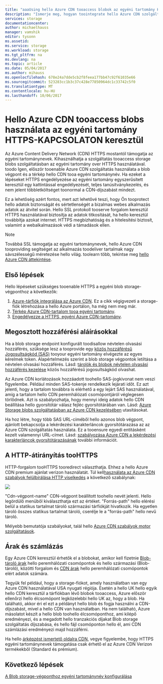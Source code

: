 ```yaml
---
title: "aaaUsing hello Azure CDN tooaccess blobok az egyéni tartomány HTTPS-KAPCSOLATON keresztül"
description: "Ismerje meg, hogyan toointegrate hello Azure CDN szolgáltatás használata a blob storage tooaccess blobok az egyéni tartomány HTTPS-KAPCSOLATON keresztül"
services: storage
documentationcenter: 
author: michaelhauss
manager: vamshik
editor: tysonn
ms.assetid: 
ms.service: storage
ms.workload: storage
ms.tgt_pltfrm: na
ms.devlang: na
ms.topic: article
ms.date: 05/04/2017
ms.author: mihauss
ms.openlocfilehash: 678e24a7dde5cb2f8feea177bb47c92f61035e66
ms.sourcegitcommit: 523283cc1b3c37c428e77850964dc1c33742c5f0
ms.translationtype: MT
ms.contentlocale: hu-HU
ms.lasthandoff: 10/06/2017
---
```

# <a name="using-hello-azure-cdn-tooaccess-blobs-with-custom-domains-over-https"></a>Hello Azure CDN tooaccess blobs használata az egyéni tartomány HTTPS-KAPCSOLATON keresztül

Az Azure Content Delivery Network (CDN) HTTPS mostantól támogatja az egyéni tartománynevek.
Kihasználhatja a szolgáltatás tooaccess storage blobs szolgáltatásban az egyéni tartomány over HTTPS használatával. toodo Igen, először tooenable Azure CDN szolgáltatás használata a blob végpont és a térkép hello CDN tooa egyéni tartománynév. Ha ezeket a lépéseket HTTPS engedélyezése az egyéni tartomány egyszerűsített keresztül egy kattintással engedélyezését, teljes tanúsítványkezelés, és nem jelent többletköltséget toonormal a CDN-díjszabást mindezt.

Ez a lehetőség azért fontos, mert azt lehetővé teszi, hogy Ön tooprotect hello adatok biztonságát és sértetlenségét a bizalmas webes alkalmazás adatok az átvitel során. Hello SSL protokoll tooserve forgalom keresztül HTTPS használatával biztosítja az adatok titkosítását, ha hello keresztül továbbítja azokat internet. HTTPS megbízhatóság és a hitelesítési biztosít, valamint a webalkalmazások védi a támadások ellen.

> [!NOTE]
> Továbbá SSL támogatja az egyéni tartománynevek, hello Azure CDN tooproviding segítséget az alkalmazás toodeliver tartalmak nagy sávszélességű méretezése hello világ.
> toolearn több, tekintse meg [hello Azure CDN áttekintése](../cdn/cdn-overview.md).
>
>

## <a name="quick-start"></a>Első lépések

Hello lépéseket szükséges tooenable HTTPS a egyéni blob storage-végponthoz a következők:

1.  [Azure-tárfiók integrálása az Azure CDN](../cdn/cdn-create-a-storage-account-with-cdn.md).
    Ez a cikk végigvezeti a storage-fiók létrehozása a hello Azure portálon, ha még nem meg már.
2.  [Térkép Azure CDN-tartalom tooa egyéni tartomány](../cdn/cdn-map-content-to-custom-domain.md).
3.  [Engedélyezze a HTTPS, egyéni Azure CDN-tartomány](../cdn/cdn-custom-ssl.md).

## <a name="shared-access-signatures"></a>Megosztott hozzáférési aláírásokkal

Ha a blob storage endpoint konfigurált toodisallow névtelen olvasási hozzáférés, szüksége lesz a tooprovide egy [közös hozzáférésű Jogosultságkód (SAS)](storage-dotnet-shared-access-signature-part-1.md) tooyour egyéni tartomány elvégezte az egyes kérelmek token. Alapértelmezés szerint a blob storage végpontok letiltása a névtelen olvasási hozzáférés. Lásd: [tárolók és blobok névtelen olvasási hozzáférés kezelése](storage-manage-access-to-resources.md) közös hozzáférésű jogosultságkód olvashat.

Az Azure CDN korlátozások hozzáadott toohello SAS-jogkivonat nem veszi figyelembe. Például minden SAS-tokenje rendelkezik lejárati időt. Ez azt jelenti, hogy a tartalom továbbra is elérhető a egy lejárt SAS használatával, amíg a tartalom hello CDN peremhálózati csomópontjáról véglegesen törlődnek. Azt is szabályozhatja, hogy mennyi ideig adatok hello CDN beállítása hello gyorsítótár válasz fejléc gyorsítótárában van. Lásd: [Azure Storage blobs szolgáltatásban az Azure CDN kezelésében](../cdn/cdn-manage-expiration-of-blob-content.md) utasításokat.

Ha hoz létre, hogy több SAS URL-címéből hello azonos blob végpont, ajánlott bekapcsolja a lekérdezési karakterláncok gyorsítótárazása az az Azure CDN szolgáltatás használata. Ez a tooensure egyedi entitásként kezelt valamennyi URL-címet. Lásd: [szabályozása Azure CDN a lekérdezési karakterláncok gyorsítótárazásának](../cdn/cdn-query-string.md) további információt.

## <a name="http-toohttps-redirection"></a>A HTTP-átirányítás tooHTTPS

HTTP-forgalom tooHTTPS tooredirect választhatja. Ehhez a hello Azure CDN premium ajánlat verizon használatát. Túl kell[használata az Azure CDN szabályok felülbírálása HTTP viselkedés](../cdn/cdn-rules-engine.md) a következő szabálynak:

![](./media/storage-https-custom-domain-cdn/redirect-to-https.png)

"Cdn-végpont-name" CDN-végpont beállított toohello nevét jelenti. Hello legördülő menüből kiválaszthatja ezt az értéket. "Forrás-path" hello elérési belül a statikus tartalmat tároló származási tárfiókját hivatkozik.
Ha egyetlen tároló összes statikus tartalmat tároló, cserélje le a "forrás-path" hello nevű tároló.

Mélyebb bemutatója szabályokat, talál hello [Azure CDN szabályok motor szolgáltatások](../cdn/cdn-rules-engine-reference-features.md).

## <a name="pricing-and-billing"></a>Árak és számlázás

Egy Azure CDN keresztül érhetők el a blobokat, amikor kell fizetnie [Blob-tároló árak](https://azure.microsoft.com/pricing/details/storage/blobs/) hello peremhálózati csomópontok és hello származási (Blob-tároló), közötti forgalom és [CDN árak](https://azure.microsoft.com/pricing/details/cdn/) hello peremhálózati csomópontok elért adatok számára.

Tegyük fel például, hogy a storage-fiókot, amely használatban van egy Azure CDN használatával USA nyugati régiója. Esetén a hello UK hello egyik hello CDN keresztül a tárfiókban lévő blobok tooaccess, Azure először ellenőrzi hello élcsomópont legközelebbi hello UK az, hogy a blob. Ha található, akkor éri el ezt a példányt hello blob és fogja használni a CDN-díjszabást, mivel a hello CDN van használatban. Ha nem található, Azure másolatot készít a hello blob toohello élcsomóponthoz, ami kilépő eredményezi, és a megadott hello tranzakciós díjakat Blob storage szolgáltatás díjszabása, és hello fájl csomóponton hello él, ami CDN számlázási eredményezi majd hozzáférni.

Ha hello [árképzést ismertető oldalra CDN](https://azure.microsoft.com/pricing/details/cdn/), vegye figyelembe, hogy HTTPS egyéni tartománynevek támogatása csak érhető el az Azure CDN Verizon termékekből (Standard és prémium).

## <a name="next-steps"></a>Következő lépések

[A Blob storage-végponthoz egyéni tartománynév konfigurálása](storage-custom-domain-name.md)
